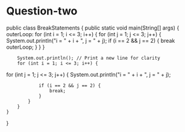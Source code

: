# Question-two
public class BreakStatements {
    public static void main(String[] args) {
        outerLoop: 
        for (int i = 1; i <= 3; i++) {
            for (int j = 1; j <= 3; j++) {
                System.out.println("i = " + i + ", j = " + j);
                if (i == 2 && j == 2) {
                    break outerLoop;
                }
            }
        }

        System.out.println(); // Print a new line for clarity
        for (int i = 1; i <= 3; i++) {
for (int j = 1; j <= 3; j++) {
                System.out.println("i = " + i + ", j = " + j);

                if (i == 2 && j == 2) {
                    break;
                }
            }
        }
    }
}
